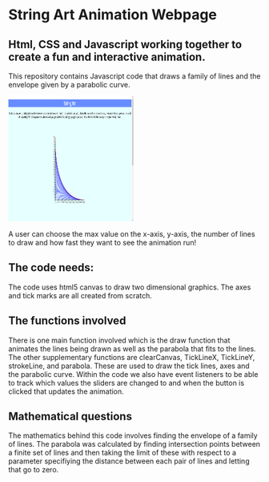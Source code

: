 # String Art Animation Webpage


## Html, CSS and Javascript working together to create a fun and interactive animation.
This repository contains Javascript code that draws a family of lines and the envelope given by a parabolic curve.  

<img src="stringartpage.png" alt="alt text" width="250" height="250">

A user can choose the max value on the x-axis, y-axis, the number of lines to draw and how fast they want to see the animation run!  

## The code needs:
The code uses html5 canvas to draw two dimensional graphics.  The axes and tick marks are all created from scratch.

## The functions involved
There is one main function involved which is the draw function that animates the lines being drawn as well as the parabola that fits to the lines.  The other supplementary functions are clearCanvas, TickLineX, TickLineY, strokeLine, and parabola.  These are used to draw the tick lines, axes and the parabolic curve. Within the code we also have event listeners to be able to track which values the sliders are changed to and when the button is clicked that updates the animation. 

## Mathematical questions

The mathematics behind this code involves finding the envelope of a family of lines.  The parabola was calculated by finding intersection points between a finite set of lines and then taking the limit of these with respect to a parameter specifiying the distance between each pair of lines and letting that go to zero.

